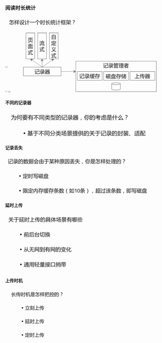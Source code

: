 ### 阅读时长统计

![](./img/Snip20190310_115.png) 

#### 不同的记录器

![](./img/Snip20190310_116.png)

#### 记录丢失

![](./img/Snip20190310_117.png)

#### 延时上传

![](./img/Snip20190310_118.png)

#### 上传时机

![](./img/Snip20190310_119.png)